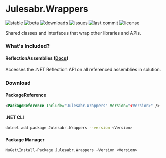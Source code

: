 # Julesabr.Wrappers

![stable](https://img.shields.io/circleci/build/github/julesabr/Wrappers/main?label=stable&style=plastic&token=0b65d58eac53981b0a7f23471be9115c08b278f0)
![beta](https://img.shields.io/circleci/build/github/julesabr/Wrappers/beta?label=beta&style=plastic&token=0b65d58eac53981b0a7f23471be9115c08b278f0)
![downloads](https://img.shields.io/nuget/dt/Julesabr.Wrappers?style=plastic)
![issues](https://img.shields.io/github/issues/julesabr/Wrappers?style=plastic)
![last commit](https://img.shields.io/github/last-commit/julesabr/Wrappers/beta?style=plastic)
![license](https://img.shields.io/github/license/julesabr/Wrappers?color=blue&style=plastic)

Shared classes and interfaces that wrap other libraries and APIs.

[//]: # (**https://wrappers.julesabr.dev**)

### What's Included?
#### ReflectionAssemblies ([Docs](https://wrappers.julesabr.dev/api/Julesabr.Wrappers.IReflectionAssemblies.html))
Accesses the .NET Reflection API on all referenced assemblies in solution.

### Download
#### PackageReference
```xml
<PackageReference Include="Julesabr.Wrappers" Version="<Version>" />
```
#### .NET CLI
```bash
dotnet add package Julesabr.Wrappers --version <Version>
```
#### Package Manager
```
NuGet\Install-Package Julesabr.Wrappers -Version <Version>
```
